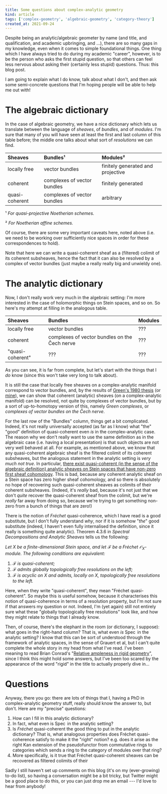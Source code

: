 ```yaml
---
title: Some questions about complex-analytic geometry
kind: article
tags: ['complex-geometry', 'algebraic-geometry', 'category-theory']
created_at: 2021-09-24
---
```


Despite being an analytic/algebraic geometer by name (and title, and qualification, and academic upbringing, and ...), there are so many gaps in my knowledge, even when it comes to simple foundational things.
One thing which I have always tried to do during my academic "career", however, is to be the person who asks the first stupid question, so that others can feel less nervous about asking their (certainly less stupid) questions.
Thus: this blog post.

I am going to explain what I do know, talk about what I don't, and then ask some semi-concrete questions that I'm hoping people will be able to help me out with!

<!-- more -->

# The algebraic dictionary

In the case of algebraic geometry, we have a nice dictionary which lets us translate between the language of *sheaves*, of *bundles*, and of *modules*.
I'm sure that many of you will have seen at least the first and last column of this table before; the middle one talks about what sort of *resolutions* we can find.

| Sheaves | Bundles¹ | Modules² |
|:--------|:--------|:--------|
| locally free | vector bundles | finitely generated and projective |
| coherent | complexes of vector bundles | finitely generated |
| quasi-coherent | complexes of vector bundles | arbitrary |

¹ *For quasi-projective Noetherian schemes.*

² *For Noetherian affine schemes.*

Of course, there are some very important caveats here, noted above (i.e. we need to be working over sufficiently nice spaces in order for these correspondences to hold).

Note that here we can write a quasi-coherent sheaf as a (filtered) colimit of its coherent subsheaves, hence the fact that it can also be resolved by a complex of vector bundles (just maybe a really really big and unwieldy one).


# The analytic dictionary

Now, I don't really work very much in the algebraic setting: I'm more interested in the case of holomorphic things on Stein spaces, and so on.
So here's my attempt at filling in the analogous table.

| Sheaves | Bundles | Modules |
|:--------|:--------|:--------|
| locally free | vector bundles | ??? |
| coherent | complexes of vector bundles on the Čech nerve | ??? |
| "quasi-coherent" | ??? | ??? |

As you can see, it is far from complete, but let's start with the things that I *do* know (since this won't take very long to talk about).

It is still the case that locally free sheaves on a complex-analytic manifold correspond to vector bundles, and, by the results of [Green's 1980 thesis](http://wrap.warwick.ac.uk/40592/) (or [mine](https://tel.archives-ouvertes.fr/tel-02882140/)), we can show that coherent (analytic) sheaves (on a complex-analytic manifold) can be resolved, not quite by complexes of vector bundles, but by a sort of up-to-homotopy version of this, namely *Green complexes*, or *complexes of vector bundles on the Čech nerve*.

For the last row of the "Bundles" column, things get a bit complicated.
Indeed, it's not really universally accepted (as far as I know) what "the" "good" definition of quasi-coherent even *is* in the complex-analytic case.
The reason why we don't really want to use the same definition as in the algebraic case (i.e. having a local presentation) is that such objects are not very well behaved at all.
For example, as mentioned above, we know that any quasi-coherent algebraic sheaf is the filtered colimit of its coherent subsheaves, but the analogous statement in the analytic setting is *very much not true*.
In particular, [there exist quasi-coherent (in the sense of the algebraic definition) analytic sheaves on Stein spaces that have non-zero first sheaf cohomology](https://math.stackexchange.com/questions/2840594/gaga-and-quasicoherent-sheaf/2841087#2841087).
This is bad, because any coherent analytic sheaf on a Stein space has zero higher sheaf cohomology, and so there is absolutely no hope of recovering such quasi-coherent sheaves as colimits of their coherent subsheaves.
(Indeed, it's *really* bad, because it's not just that we don't *quite* recover the quasi-coherent sheaf from the colimit, but we're *really* far away from doing so, because we're trying to get something non-zero from a bunch of things that are zero!)

There is the notion of *Fréchet* quasi-coherence, which I have read is a good substitute, but I don't fully understand *why*, nor if it is somehow "*the*" good substitute (indeed, I haven't even fully internalised the definition, since it really is something quite analytic).
Theorem 4.3.6 in *Spectral Decompositions and Analytic Sheaves* tells us the following:

*Let $X$ be a finite-dimensional Stein space, and let $\mathscr{F}$ be a Fréchet $\mathscr{O}_X$-module. The following conditions are equivalent:*

1. *$\mathscr{F}$ is quasi-coherent;*
2. *$\mathscr{F}$ admits globally topologically free resolutions on the left;*
3. *$\mathscr{F}$ is acyclic on $X$ and admits, locally on $X$, topologically free resolutions to the left.*

Here, when they write "quasi-coherent", they mean "Fréchet quasi-coherent".
So maybe this is useful somehow, because it characterises this notion of quasi-coherence in terms of a resolution property, but I'm not sure if that answers my question or not.
Indeed, I'm (yet again) still not entirely sure what these "globally topologically free resolutions" look like, and how they might relate to things that I already know.

Then, of course, there's the elephant in the room (or dictionary, I suppose): what goes in the right-hand column?
That is, what even *is* $\operatorname{Spec}$ in the analytic setting?
I know that this can be sort of understood through the framework of analytic spaces, in the sense of Grauert et al, but I can't quite complete the whole story in my head from what I've read.
I've been meaning to read Brian Conrad's "[Relative ampleness in rigid geometry](https://aif.centre-mersenne.org/item/?id=AIF_2006__56_4_1049_0)", since I think this might hold some answers, but I've been too scared by the appearance of the word "rigid" in the title to actually properly dive in...


# Questions

Anyway, there you go: there are lots of things that I, having a PhD in complex-analytic geometry stuff, really should know the answer to, but don't.
Here are my "precise" questions:

1. How can I fill in this analytic dictionary?
2. In fact, what even is $\operatorname{Spec}$ in the analytic setting?
3. Is *Fréchet* quasi-coherent the good thing to put in the analytic dictionary? That is, what analogous properties does Fréchet quasi-coherence satisfy to make it the "right" notion? e.g. does it arise as the right Kan extension of the pseudofunctor from commutative rings to categories which sends a ring to the category of modules over that ring?
4. More specifically, is it true that Fréchet quasi-coherent sheaves can be recovered as filtered colimits of their 

Sadly I still haven't set up comments on this blog (it's on my (ever-growing) to-do list), so having a conversation might be a bit tricky, but Twitter might be a good place to do this, or you can just drop me an email --- I'd love to hear from anybody!
